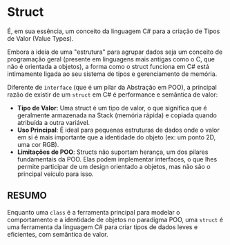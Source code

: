 # Struct

É, em sua essência, um conceito da linguagem C# para a criação de Tipos de Valor (Value Types).

Embora a ideia de uma "estrutura" para agrupar dados seja um conceito de programação geral (presente em linguagens mais antigas como o C, que não é orientada a objetos), a forma como o struct funciona em C# está intimamente ligada ao seu sistema de tipos e gerenciamento de memória.

Diferente de `interface` (que é um pilar da Abstração em POO), a principal razão de existir de um `struct` em C# é performance e semântica de valor:

- **Tipo de Valor**: Uma struct é um tipo de valor, o que significa que é geralmente armazenada na Stack (memória rápida) e copiada quando atribuída a outra variável.
- **Uso Principal**: É ideal para pequenas estruturas de dados onde o valor em si é mais importante que a identidade do objeto (ex: um ponto 2D, uma cor RGB).
- **Limitações de POO**: Structs não suportam herança, um dos pilares fundamentais da POO. Elas podem implementar interfaces, o que lhes permite participar de um design orientado a objetos, mas não são o principal veículo para isso.

## RESUMO

Enquanto uma `class` é a ferramenta principal para modelar o comportamento e a identidade de objetos no paradigma POO, uma `struct` é uma ferramenta da linguagem C# para criar tipos de dados leves e eficientes, com semântica de valor.
